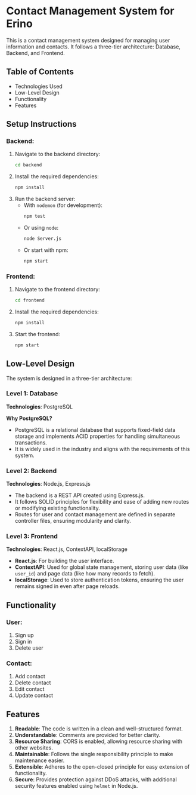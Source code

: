 # Contact Management System for Erino

This is a contact management system designed for managing user information and contacts. It follows a three-tier architecture: Database, Backend, and Frontend.

## Table of Contents

- Technologies Used
- Low-Level Design
- Functionality
- Features

## Setup Instructions

### Backend:
1. Navigate to the backend directory:
   ```bash
   cd backend
   ```
2. Install the required dependencies:
   ```bash
   npm install
   ```
3. Run the backend server:
   - With `nodemon` (for development):
     ```bash
     npm test
     ```
   - Or using `node`:
     ```bash
     node Server.js
     ```
   - Or start with npm:
     ```bash
     npm start
     ```

### Frontend:
1. Navigate to the frontend directory:
   ```bash
   cd frontend
   ```
2. Install the required dependencies:
   ```bash
   npm install
   ```
3. Start the frontend:
   ```bash
   npm start
   ```

## Low-Level Design

The system is designed in a three-tier architecture:

### Level 1: Database

**Technologies**: PostgreSQL

**Why PostgreSQL?**
- PostgreSQL is a relational database that supports fixed-field data storage and implements ACID properties for handling simultaneous transactions.
- It is widely used in the industry and aligns with the requirements of this system.

### Level 2: Backend

**Technologies**: Node.js, Express.js

- The backend is a REST API created using Express.js.
- It follows SOLID principles for flexibility and ease of adding new routes or modifying existing functionality.
- Routes for user and contact management are defined in separate controller files, ensuring modularity and clarity.

### Level 3: Frontend

**Technologies**: React.js, ContextAPI, localStorage

- **React.js**: For building the user interface.
- **ContextAPI**: Used for global state management, storing user data (like `user_id`) and page data (like how many records to fetch).
- **localStorage**: Used to store authentication tokens, ensuring the user remains signed in even after page reloads.

## Functionality

### User:
1. Sign up
2. Sign in
3. Delete user

### Contact:
1. Add contact
2. Delete contact
3. Edit contact
4. Update contact

## Features

1. **Readable**: The code is written in a clean and well-structured format.
2. **Understandable**: Comments are provided for better clarity.
3. **Resource Sharing**: CORS is enabled, allowing resource sharing with other websites.
4. **Maintainable**: Follows the single responsibility principle to make maintenance easier.
5. **Extensible**: Adheres to the open-closed principle for easy extension of functionality.
6. **Secure**: Provides protection against DDoS attacks, with additional security features enabled using `helmet` in Node.js.
